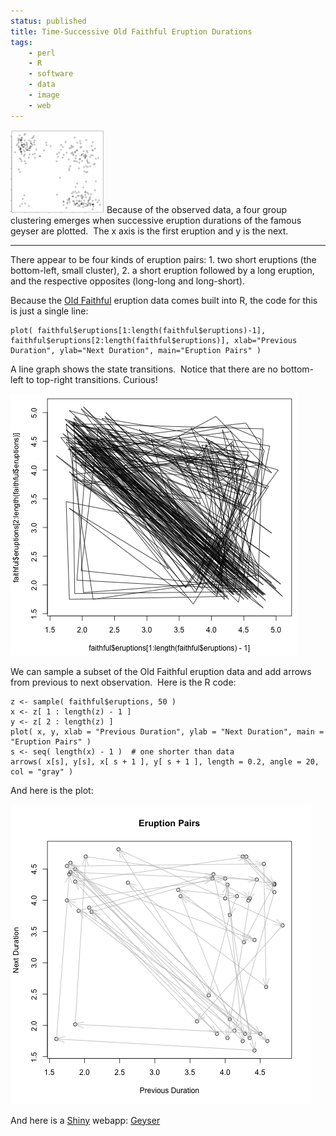 ```yaml
---
status: published
title: Time-Successive Old Faithful Eruption Durations
tags:
    - perl
    - R
    - software
    - data
    - image
    - web
---
```


[![](successive-faithful-eruptions-sm.png)](successive-faithful-eruptions.png)
Because of the observed data, a four group clustering emerges when successive eruption durations of the famous geyser are plotted.  The x axis is the first eruption and y is the next.

---

There appear to be four kinds of eruption pairs: 1. two short eruptions (the bottom-left, small cluster), 2. a short eruption followed by a long eruption, and the respective opposites (long-long and long-short).

Because the [Old Faithful](https://en.wikipedia.org/wiki/Old_Faithful) eruption data comes built into R, the code for this is just a single line:

    plot( faithful$eruptions[1:length(faithful$eruptions)-1], faithful$eruptions[2:length(faithful$eruptions)], xlab="Previous Duration", ylab="Next Duration", main="Eruption Pairs" )

A line graph shows the state transitions.  Notice that there are no bottom-left to top-right transitions. Curious!

![](successive-faithful-eruptions-transitions.png)

We can sample a subset of the Old Faithful eruption data and add arrows from previous to next observation.  Here is the R code:

    z <- sample( faithful$eruptions, 50 )
    x <- z[ 1 : length(z) - 1 ]
    y <- z[ 2 : length(z) ]
    plot( x, y, xlab = "Previous Duration", ylab = "Next Duration", main = "Eruption Pairs" )
    s <- seq( length(x) - 1 )  # one shorter than data
    arrows( x[s], y[s], x[ s + 1 ], y[ s + 1 ], length = 0.2, angle = 20, col = "gray" )

And here is the plot:

![](duration-arrows.png)

And here is a [Shiny](https://shiny.rstudio.com/) webapp: [Geyser](https://github.com/ology/Geyser)

